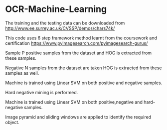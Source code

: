 # OCR-Machine-Learning

The training and the testing data can be downloaded from http://www.ee.surrey.ac.uk/CVSSP/demos/chars74k/


This code uses 6 step framework method learnt from the coursework and certification https://www.pyimagesearch.com/pyimagesearch-gurus/

Sample P positive samples from the dataset and HOG is extracted from these samples.


Negative N samples from the dataset are taken HOG is extracted from these samples as well.


Machine is trained using Linear SVM on both positive and negative samples.


Hard negative mining is performed.


Machine is trained using Linear SVM on both positive,negative and hard-negative samples.


Image pyramid and sliding windows are applied to identify the required object.
